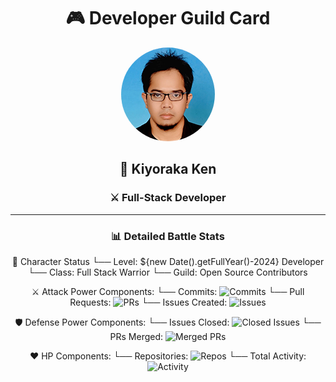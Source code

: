 <div align="center">
  
  <!-- Replace with your banner image -->
   <!-- ![Banner](./assets/banner.png) -->

  # 🎮 Developer Guild Card
  
  <!-- Replace with your profile image -->
  <img src="./assets/profile.png" width="150" height="150" style="border-radius: 50%"/>
  
  ## 🏰 Kiyoraka Ken
  ### ⚔️ Full-Stack Developer
  
  <!--  [![GitHub followers](https://img.shields.io/github/followers/yourusername?style=for-the-badge&logo=github)](https://github.com/Kiyoraka) -->
  <!--  [![LinkedIn](https://img.shields.io/badge/LinkedIn-0077B5?style=for-the-badge&logo=linkedin&logoColor=white)](https://linkedin.com/in/Kiyoraka) -->
  

---


### 📊 Detailed Battle Stats

🎯 Character Status
└── Level: ${new Date().getFullYear()-2024} Developer
└── Class: Full Stack Warrior
└── Guild: Open Source Contributors

⚔️ Attack Power Components:
└── Commits: ![Commits](https://img.shields.io/github/commits-since/Kiyoraka/Kiyoraka/main?style=flat-square)
└── Pull Requests: ![PRs](https://img.shields.io/github/issues-pr/Kiyoraka/Kiyoraka?style=flat-square)
└── Issues Created: ![Issues](https://img.shields.io/github/issues/Kiyoraka/Kiyoraka?style=flat-square)

🛡️ Defense Power Components:
└── Issues Closed: ![Closed Issues](https://img.shields.io/github/issues-closed/Kiyoraka/Kiyoraka?style=flat-square)
└── PRs Merged: ![Merged PRs](https://img.shields.io/github/issues-pr-closed/Kiyoraka/Kiyoraka?style=flat-square)

❤️ HP Components:
└── Repositories: ![Repos](https://img.shields.io/badge/dynamic/json?url=https://api.github.com/users/Kiyoraka&label=Repositories&query=$.public_repos&style=flat-square)
└── Total Activity: ![Activity](https://img.shields.io/github/commit-activity/y/Kiyoraka/Kiyoraka?style=flat-square)




